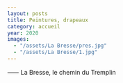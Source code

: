 ```yaml
---
layout: posts
title: Peintures, drapeaux
category: accueil
year: 2020
images:
  - "/assets/La Bresse/pres.jpg"
  - "/assets/La Bresse/1.jpg"
---
```


⸺ La Bresse, le chemin du Tremplin
